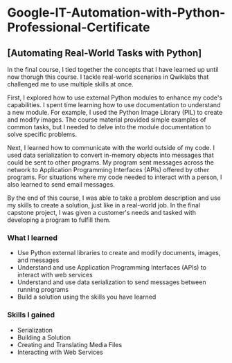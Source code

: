 # Google-IT-Automation-with-Python-Professional-Certificate
## [Automating Real-World Tasks with Python]

In the final course, I tied together the concepts that I have learned up until now thorugh this course. I tackle real-world scenarios in Qwiklabs that challenged me to use multiple skills at once.

First, I explored how to use external Python modules to enhance my code's capabilities. I spent time learning how to use documentation to understand a new module. For example, I used the Python Image Library (PIL) to create and modify images. The course material provided simple examples of common tasks, but I needed to delve into the module documentation to solve specific problems.

Next, I learned how to communicate with the world outside of my code. I used data serialization to convert in-memory objects into messages that could be sent to other programs. My program sent messages across the network to Application Programming Interfaces (APIs) offered by other programs. For situations where my code needed to interact with a person, I also learned to send email messages.

By the end of this course, I was able to take a problem description and use my skills to create a solution, just like in a real-world job. In the final capstone project, I was given a customer's needs and tasked with developing a program to fulfill them.

### What I learned

* Use Python external libraries to create and modify documents, images, and messages
* Understand and use Application Programming Interfaces (APIs) to interact with web services
* Understand and use data serialization to send messages between running programs
* Build a solution using the skills you have learned

### Skills I gained

* Serialization
* Building a Solution
* Creating and Translating Media Files
* Interacting with Web Services
